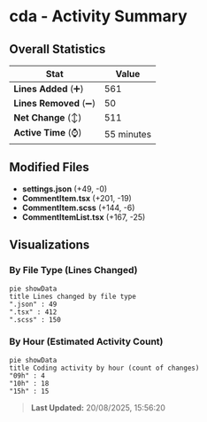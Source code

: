 # cda - Activity Summary 

## Overall Statistics

| Stat                   | Value                                                             |
| ---------------------- | ----------------------------------------------------------------- |
| **Lines Added** (➕)   | 561                                          |
| **Lines Removed** (➖) | 50                                        |
| **Net Change** (↕)    | 511                |
| **Active Time** (⌚)   | 55 minutes |


## Modified Files
- **settings.json** (+49, -0)
- **CommentItem.tsx** (+201, -19)
- **CommentItem.scss** (+144, -6)
- **CommentItemList.tsx** (+167, -25)

## Visualizations

### By File Type (Lines Changed)

```mermaid
pie showData
title Lines changed by file type
".json" : 49
".tsx" : 412
".scss" : 150
```

### By Hour (Estimated Activity Count)

```mermaid
pie showData
title Coding activity by hour (count of changes)
"09h" : 4
"10h" : 18
"15h" : 15
```


> **Last Updated:** 20/08/2025, 15:56:20